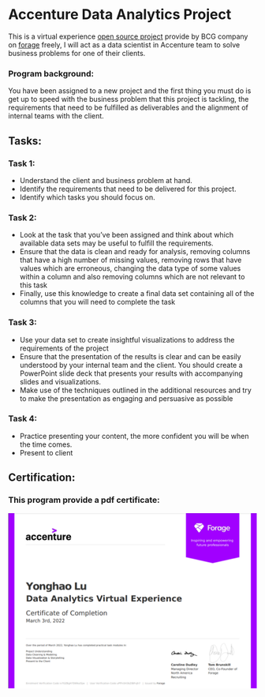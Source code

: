 # Accenture Data Analytics Project
This is a virtual experience [open source project](https://www.theforage.com/virtual-internships/prototype/hzmoNKtzvAzXsEqx8/Data-Analytics-Virtual-Experience?ref=uPfFn5H3bZtBFxJh7) provide by BCG company on [forage](https://www.theforage.com/) freely, I will act as a data scientist in Accenture team to solve business problems for one of their clients. 

### Program background:
You have been assigned to a new project and the first thing you must do is get up to speed with the business problem that this project is tackling, the requirements that need to be fulfilled as deliverables and the alignment of internal teams with the client.


## Tasks:

### Task 1:
  - Understand the client and business problem at hand.
  - Identify the requirements that need to be delivered for this project.
  - Identify which tasks you should focus on.


### Task 2:
  - Look at the task that you’ve been assigned and think about which available data sets may be useful to fulfill the requirements.
  - Ensure that the data is clean and ready for analysis, removing columns that have a high number of missing values, removing rows that have values which are erroneous, changing the data type of some values within a column and also removing columns which are not relevant to this task
  - Finally, use this knowledge to create a final data set containing all of the columns that you will need to complete the task
  

### Task 3:
  - Use your data set to create insightful visualizations to address the requirements of the project
  - Ensure that the presentation of the results is clear and can be easily understood by your internal team and the client. You should create a PowerPoint slide deck that presents your results with accompanying slides and visualizations.
  - Make use of the techniques outlined in the additional resources and try to make the presentation as engaging and persuasive as possible

### Task 4:
  - Practice presenting your content, the more confident you will be when the time comes. 
  - Present to client



## Certification:
### This program provide a pdf certificate:
![alt text](https://github.com/LuYonghao/Accenture_Data_Analytics_Project/blob/main/Certification/Accenture%20completion%20certificate.png)

